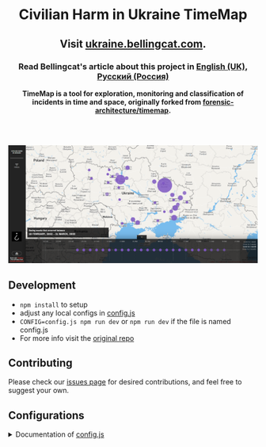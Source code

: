 <h1 align="center">Civilian Harm in Ukraine TimeMap</h1>

<h2 align="center">Visit <a href="https://ukraine.bellingcat.com/">ukraine.bellingcat.com</a>.</h2>

<h3 align="center">
Read Bellingcat's article about this project in 
<a href="https://www.bellingcat.com/news/2022/03/17/hospitals-bombed-and-apartments-destroyed-mapping-incidents-of-civilian-harm-in-ukraine/">English (UK)</a>,
<a href="https://ru.bellingcat.com/novosti/2022/03/18/hospitals-bombed-and-apartments-destroyed-mapping-incidents-of-civilian-harm-in-ukraine-ru/">Русский (Россия)</a>
</h3>

<p align="center">
<strong>
	TimeMap is a tool for exploration, monitoring and classification of incidents in time and space, originally forked from <a href="https://github.com/forensic-architecture/timemap">forensic-architecture/timemap</a>.
</strong>
</p>
<br>
<br>

![ukraine.bellingcat.com timemap preview](docs/example-timemap.png)

## Development
* `npm install` to setup
* adjust any local configs in [config.js](config.js)
* `CONFIG=config.js npm run dev` or `npm run dev` if the file is named config.js
* For more info visit the [original repo](https://github.com/forensic-architecture/timemap)

## Contributing
Please check our [issues page](https://github.com/bellingcat/ukraine-timemap/issues) for desired contributions, and feel free to suggest your own. 

## Configurations

<details>
<summary>Documentation of <a href="config.js">config.js</a> </summary>

* `SERVER_ROOT` - points to the API base address
* `XXXX_EXT` - points to the respective JSONs of the data, for events, sources, and associations
* `MAPBOX_TOKEN` - used to load the custom styles
* `DATE_FMT` and `TIME_FMT` - how to consume the events' date/time from the API
* `store.app.map` - configures the initial map view and the UX limits
* `store.app.cluster` - configures how clusters/bubbles are grouped into larger clusters, larger `radius` means bigger cluster bubbles
* `store.app.timeline` - configure timeline ranges, zoom level options, and default range
* `store.app.intro` - the intro panel that shows on start
* `store.app.cover` - configuration for the full page cover, the `description` is a list of markdown entities, can also contain html
* `store.ui.colors` and `store.ui.maxNumOfColors` are applied to filters, as they are selected

Easiest way to deploy the static files is through 
* `nvm use 14`
* `npm run build` (rather: `CI=false npm run build`)
* copy the files to your server, for example to `/var/www/html`

</details>

